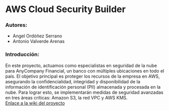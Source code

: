 # AWS Cloud Security Builder
### Autores:
- Angel Ordóñez Serrano
- Antonio Valverde Arenas
### Introducción:
En este proyecto, actuamos como especialistas en seguridad de la nube para AnyCompany Financial, un banco con múltiples ubicaciones en todo el país. El objetivo principal es proteger los recursos de la empresa en AWS, asegurando la confidencialidad, integridad y disponibilidad de la información de identificación personal (PII) almacenada y procesada en la nube. Para lograr esto, se implementarán medidas de seguridad avanzadas en tres áreas críticas: Amazon S3, la red VPC y AWS KMS.
<br>
[Enlace a la wiki del proyecto](https://github.com/iesgrancapitan-proyectos/202324ASIR-Junio-Cloud-Security-Builder-/wiki)

